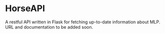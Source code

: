 # HorseAPI

A restful API written in Flask for fetching up-to-date information about MLP. URL and documentation to be added soon.

